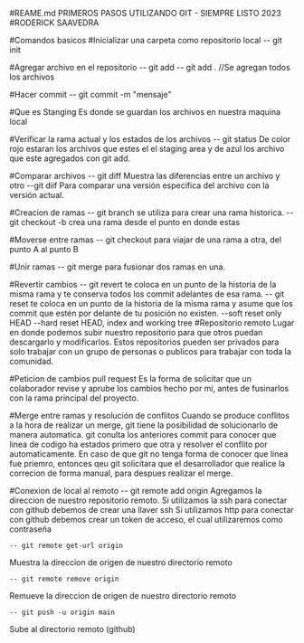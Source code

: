 #REAME.md
PRIMEROS PASOS UTILIZANDO GIT - SIEMPRE LISTO 2023
#RODERICK SAAVEDRA

#Comandos basicos
#Inicializar una carpeta como repositorio local
	-- git init

#Agregar archivo en el repositorio
	-- git add <archivo>
	-- git add . //Se agregan todos los archivos

#Hacer commit
	-- git commit -m "mensaje"

#Que es Stanging 
Es donde se guardan los archivos en nuestra maquina local

#Verificar la rama actual y los estados de los archivos
        -- git status
De color rojo estaran los archivos que estes el el staging area
y de azul los archivo que este agregados con git add.

#Comparar archivos 
	-- git diff <archivo>
 Muestra las diferencias entre un archivo y otro
	--git diif <hash><archivo>
Para comparar una versión especifica del archivo con la versión actual.

#Creacion de ramas
	-- git branch <archivo>
se utiliza para crear una rama historica.
	-- git checkout -b <nombre>
crea una rama desde el punto en donde estas 

#Moverse entre ramas
	-- git checkout <nombre de la rama>
para viajar de una rama a otra, del punto A al punto B

#Unir ramas
	-- git merge <nombre de la rama>
para fusionar dos ramas en una.

#Revertir cambios
	-- git revert <id commit> 
te coloca en un punto de la historia de la misma rama y te conserva todos los commit adelantes de esa rama.
	-- git reset <id commit> 
te coloca en un punto de la historia de la misma rama y asume que los commit que estén por delante de 
tu posición no existen.
	--soft   reset only HEAD
	--hard                reset HEAD, index and working tree
#Repositorio remoto
Lugar en donde podemos subir nuestro repositorio para que otros puedan descargarlo y modificarlos.
Estos repositorios pueden ser privados para solo trabajar con un grupo de personas o publicos para trabajar
con toda la comunidad.

#Peticion de cambios pull request
Es la forma de solicitar que un colaborador revise y aprube los cambios hecho por mi, antes de fusinarlos 
con la rama principal del proyecto.

#Merge entre ramas y resolución de conflitos
Cuando se produce conflitos a la hora de realizar un merge, git tiene la posibilidad de solucionarlo de manera 
automatica. git conulta los anteriores commit para conocer que linea de codigo ha estados primero que otra y
resolver el conflito por automaticamente. En caso de que git no tenga forma de conocer que linea fue priemro,
entonces qeu git solicitara que el desarrollador que realice la correcion de forma manual, para despues realizar
el merge.

#Conexion de local al remoto
	-- git remote add origin <URL>
Agregamos la direccion de nuestro repositorio remoto. 
Si utilizamos la ssh para conectar con github debemos de crear una llaver ssh
Si utilizamos http para conectar con github debemos crear un token de acceso, el cual utilizaremos como contraseña

	-- git remote get-url origin
Muestra la direccion de origen de nuestro directorio remoto

	-- git remote remove origin
Remueve la direccion de origen de nuestro directorio remoto

	-- git push -u origin main
Sube al directorio remoto (github) 


